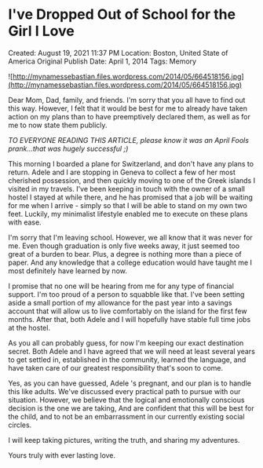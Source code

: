 # I've Dropped Out of School for the Girl I Love

Created: August 19, 2021 11:37 PM
Location: Boston, United State of America
Original Publish Date: April 1, 2014
Tags: Memory

![http://mynamessebastian.files.wordpress.com/2014/05/664518156.jpg](http://mynamessebastian.files.wordpress.com/2014/05/664518156.jpg)

Dear Mom, Dad, family, and friends. I'm sorry that you all have to find out this way. However, I felt that it would be best for me to already have taken action on my plans than to have preemptively declared them, as well as for me to now state them publicly.

*TO EVERYONE READING THIS ARTICLE, please know it was an April Fools prank...that was hugely successful ;)*

This morning I boarded a plane for Switzerland, and don't have any plans to return. Adele and I are stopping in Geneva to collect a few of her most cherished possession, and then quickly moving to one of the Greek islands I visited in my travels. I've been keeping in touch with the owner of a small hostel I stayed at while there, and he has promised that a job will be waiting for me when I arrive - simply so that I will be able to stand on my own two feet. Luckily, my minimalist lifestyle enabled me to execute on these plans with ease.

I'm sorry that I'm leaving school. However, we all know that it was never for me. Even though graduation is only five weeks away, it just seemed too great of a burden to bear. Plus, a degree is nothing more than a piece of paper. And any knowledge that a college education would have taught me I most definitely have learned by now.

I promise that no one will be hearing from me for any type of financial support. I'm too proud of a person to squabble like that. I've been setting aside a small portion of my allowance for the past year into a savings account that will allow us to live comfortably on the island for the first few months. After that, both Adele and I will hopefully have stable full time jobs at the hostel.

As you all can probably guess, for now I'm keeping our exact destination secret. Both Adele and I have agreed that we will need at least several years to get settled in, established in the community, learned the language, and have taken care of our greatest responsibility that's soon to come.

Yes, as you can have guessed, Adele 's pregnant, and our plan is to handle this like adults. We've discussed every practical path to pursue with our situation. However, we believe that the logical and emotionally conscious decision is the one we are taking, And are confident that this will be best for the child, and to not be an embarrassment in our currently existing social circles.

I will keep taking pictures, writing the truth, and sharing my adventures.

Yours truly with ever lasting love.